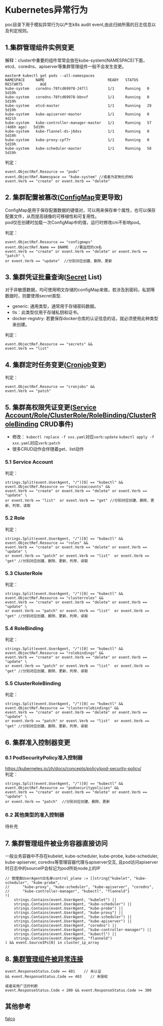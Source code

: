 # Kubernetes异常行为

poc目录下用于模拟异常行为以产生k8s audit event,由此归纳所需的日志信息以及判定规则。

## 1.集群管理组件实例变更
解释：cluster中重要的组件常常会放在kube-system(NAMESPACE)下面，etcd、coredns、apiserver等集群管理组件一般不会发生变更。
```
master# kubectl get pods --all-namespaces
NAMESPACE     NAME                             READY   STATUS    RESTARTS        AGE
kube-system   coredns-78fcd69978-247ll         1/1     Running   0               5d19h
kube-system   coredns-78fcd69978-bbnvf         1/1     Running   0               5d19h
kube-system   etcd-master                      1/1     Running   29              5d19h
kube-system   kube-apiserver-master            1/1     Running   0               4d21h
kube-system   kube-controller-manager-master   1/1     Running   57 (4d6h ago)   5d19h
kube-system   kube-flannel-ds-j6dxs            1/1     Running   0               5d19h
kube-system   kube-proxy-cpf7r                 1/1     Running   0               5d19h
kube-system   kube-scheduler-master            1/1     Running   58              5d19h
```

判定：
```
event.ObjectRef.Resource == "pods"
event.ObjectRef.Namespace == "kube-system" //或者为定制化的NS
event.Verb == "create" or event.Verb == "delete"
```

## 2. 集群配置被篡改([ConfigMap](../docs/k8s_features/configmap.md ':include :type=code')变更导致)
ConfigMap是用于保存配置数据的键值对，可以用来保存单个属性，也可以保存配置文件，从而提高镜像的可移植性和可复用性。  
pod仅在创建时加载一次ConfigMap中的值，运行时修改cm不影响pod。  


判定：
```
event.ObjectRef.Resource == "configmaps"
event.ObjectRef.Name == $NAME   //要监控的cm名
event.Verb == "create" or event.Verb == "delete" or event.Verb == "patch" \
or event.Verb == "update"  //分别对应创建、删除、更新
```

## 3. 集群凭证批量查询([Secret](../docs/k8s_features/secret.md ':include :type=code') List)
对于非敏感数据，均可使用明文存储的configMap来做，若涉及到密码，私钥等数据时，则要使用secret类型.
* generic: 通用类型，通常用于存储密码数据。  
* tls：此类型仅用于存储私钥和证书。  
* docker-registry: 若要保存docker仓库的认证信息的话，就必须使用此种类型来创建。  

判定：
```
event.ObjectRef.Resource == "secrets" &&
event.Verb == "list"
```

## 4. 集群定时任务变更([Cronjob](../docs/k8s_features/cronjob.md ':include :type=code')变更)

判定：
```
event.ObjectRef.Resource == "cronjobs" &&
event.Verb == "patch"	
```

## 5. 集群高权限凭证变更([Service Account/Role/ClusterRole/RoleBinding/ClusterRoleBinding](../docs/k8s_features/RBAC.md ':include :type=code') CRUD事件)

* 修改：
`kubectl replace -f xxx.yaml`对应`verb:update` 
`kubectl apply -f xxx.yaml`对应`verb:patch`   
* 很多CRUD动作会伴随着get、list动作

### 5.1 Service Account
判定：
```
strings.Split(event.UserAgent, "/")[0] == "kubectl" &&
event.ObjectRef.Resource == "serviceaccounts" &&
event.Verb == "create" or event.Verb == "delete" or event.Verb == "update" \
or event.Verb == "list"  or event.Verb == "get" //分别对应创建、删除、更新、列举、读取
```

### 5.2 Role
判定：
```
strings.Split(event.UserAgent, "/")[0] == "kubectl" &&
event.ObjectRef.Resource == "roles" &&
event.Verb == "create" or event.Verb == "delete" or event.Verb == "update" \
or event.Verb == "patch" or event.Verb == "list"  or event.Verb == "get" //分别对应创建、删除、更新、列举、读取
```

### 5.3 ClusterRole
判定：
```
strings.Split(event.UserAgent, "/")[0] == "kubectl" &&
event.ObjectRef.Resource == "clusterroles" &&
event.Verb == "create" or event.Verb == "delete" or event.Verb == "update" \
or event.Verb == "patch" or event.Verb == "list"  or event.Verb == "get" //分别对应创建、删除、更新、列举、读取
```

### 5.4 RoleBinding
判定：
```
strings.Split(event.UserAgent, "/")[0] == "kubectl" &&
event.ObjectRef.Resource == "rolebindings" &&
event.Verb == "create" or event.Verb == "delete" or event.Verb == "update" \
or event.Verb == "patch" or event.Verb == "list"  or event.Verb == "get" //分别对应创建、删除、更新、列举、读取
```

### 5.5 ClusterRoleBinding
判定：
```
strings.Split(event.UserAgent, "/")[0] == "kubectl" &&
event.ObjectRef.Resource == "clusterrolebindings" &&
event.Verb == "create" or event.Verb == "delete" or event.Verb == "update" \
or event.Verb == "patch" or event.Verb == "list"  or event.Verb == "get" //分别对应创建、删除、更新、列举、读取
```

## 6. 集群准入控制器变更
### 6.1 PodSecurityPolicy准入控制器
https://kubernetes.io/zh/docs/concepts/policy/pod-security-policy/  
判定：
```
strings.Split(event.UserAgent, "/")[0] == "kubectl" &&
event.ObjectRef.Resource == "podsecuritypolicies" &&
event.Verb == "create" or event.Verb == "delete" or event.Verb == "update" \
or event.Verb == "patch"  //分别对应创建、删除、更新
```

### 6.2 其他类型的准入控制器
待补充





## 7. 集群管理组件被业务容器直接访问
一般业务容器中不存在kubelet, kube-scheduler, kube-probe, kube-scheduler, kube-apiserver, coredns等管理容器代理与apiserver交互, 且pod访问apiserver时日志中的sourceIP会标记为pod所处node上的IP  
```
// 管理面UserAgent白名单control_plane := []string{"kubelet", "kube-scheduler", "kube-probe",
//		"kube-proxy", "kube-scheduler", "kube-apiserver", "coredns",
//		"kube-controller-manager", "kubectl", "flanneld"}
!(
    strings.Contains(event.UserAgent, "kubelet") ||
	strings.Contains(event.UserAgent, "kube-scheduler") ||
	strings.Contains(event.UserAgent, "kube-probe") ||
	strings.Contains(event.UserAgent, "kube-proxy") ||
	strings.Contains(event.UserAgent, "kube-scheduler") ||
	strings.Contains(event.UserAgent, "kube-apiserver") ||
	strings.Contains(event.UserAgent, "coredns") ||
	strings.Contains(event.UserAgent, "kube-controller-manager") ||
	strings.Contains(event.UserAgent, "kubectl") ||
	strings.Contains(event.UserAgent, "flanneld")
) && event.SourceIPs[0] in cluster_ip_array
```


## 8. [集群管理组件被异常连接](../docs/k8s_features/k8s_api.md ':include :type=code')
```
event.ResponseStatus.Code == 401    // 未认证
&& event.ResponseStatus.Code == 403    // 未授权

或者采用广泛的判断
event.ResponseStatus.Code < 200 && event.ResponseStatus.Code >= 300
```





## 其他参考
[falco](https://www.bookstack.cn/read/k8s-1.18-tasks/85d181983226f3da.md ':include :type=code')


